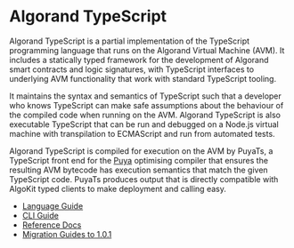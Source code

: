 # Algorand TypeScript

Algorand TypeScript is a partial implementation of the TypeScript programming language that runs on the Algorand Virtual Machine (AVM). It includes a statically typed framework for the development of Algorand smart contracts and logic signatures, with TypeScript interfaces to underlying AVM functionality that work with standard TypeScript tooling.

It maintains the syntax and semantics of TypeScript such that a developer who knows TypeScript can make safe assumptions
about the behaviour of the compiled code when running on the AVM. Algorand TypeScript is also executable TypeScript that can be run
and debugged on a Node.js virtual machine with transpilation to ECMAScript and run from automated tests.

Algorand TypeScript is compiled for execution on the AVM by PuyaTs, a TypeScript front end for the [Puya](https://github.com/algorandfoundation/puya) optimising compiler that ensures the resulting AVM bytecode has execution semantics that match the given TypeScript code. PuyaTs produces output that is directly compatible with AlgoKit typed clients to make deployment and calling easy.

- [Language Guide](./language-guide.md)
- [CLI Guide](./cli.md)
- [Reference Docs](./reference.md)
- [Migration Guides to 1.0.1](./migration-guides.md)
